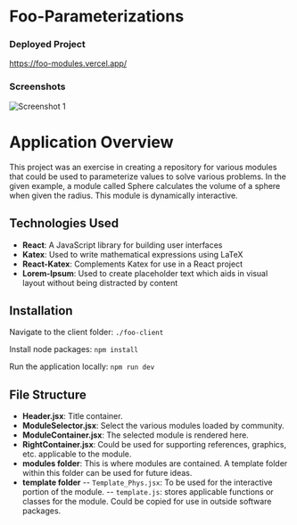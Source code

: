# Foo-Parameterizations

### Deployed Project

https://foo-modules.vercel.app/

### Screenshots

![Screenshot 1]()


# Application Overview

This project was an exercise in creating a repository for various modules that could be used to parameterize values to solve various problems. In the given example, a module called Sphere calculates the volume of a sphere when given the radius. This module is dynamically interactive.

## Technologies Used

- **React**: A JavaScript library for building user interfaces
- **Katex**: Used to write mathematical expressions using LaTeX
- **React-Katex**: Complements Katex for use in a React project
- **Lorem-Ipsum**: Used to create placeholder text which aids in visual layout without being distracted by content

## Installation

Navigate to the client folder:
```./foo-client```

Install node packages:
```npm install```

Run the application locally:
```npm run dev```

## File Structure

- **Header.jsx**: Title container.
- **ModuleSelector.jsx**: Select the various modules loaded by community.
- **ModuleContainer.jsx**: The selected module is rendered here.
- **RightContainer.jsx**: Could be used for supporting references, graphics, etc. applicable to the module.
- **modules folder**: This is where modules are contained. A template folder within this folder can be used for future ideas.
- **template folder**
-- ```Template_Phys.jsx```: To be used for the interactive portion of the module.
-- ```template.js```: stores applicable functions or classes for the module. Could be copied for use in outside software packages.
